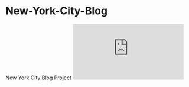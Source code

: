 # New-York-City-Blog
New York City Blog Project
![New York City Blog](https://github.com/devonz1/New-York-City-Blog/blob/main/screencapture-file-C-Users-devon-Promineo-New-York-City-Blog-ny-html-2022-09-20-21_37_49.pdf)
